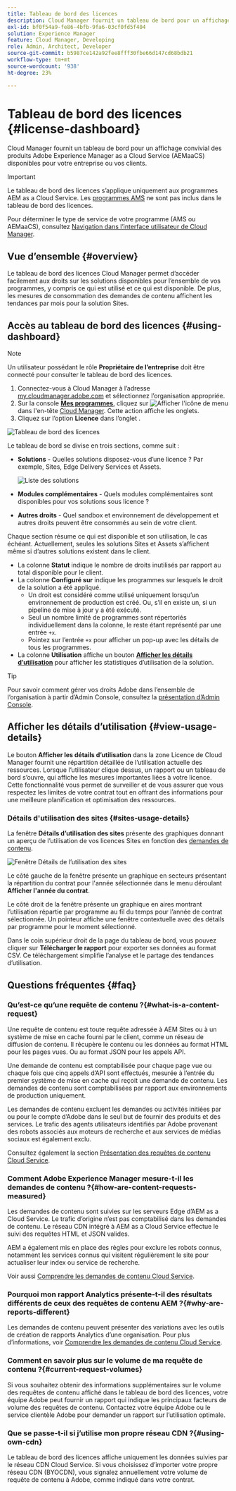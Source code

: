 ```yaml
---
title: Tableau de bord des licences
description: Cloud Manager fournit un tableau de bord pour un affichage convivial des produits AEMaaCS disponibles pour votre entreprise ou vos clients.
exl-id: bf0f54a9-fe86-4bfb-9fa6-03cf0fd5f404
solution: Experience Manager
feature: Cloud Manager, Developing
role: Admin, Architect, Developer
source-git-commit: b5987ce142a92fee8fff30fbe66d147cd68bdb21
workflow-type: tm+mt
source-wordcount: '938'
ht-degree: 23%

---
```



# Tableau de bord des licences {#license-dashboard}

Cloud Manager fournit un tableau de bord pour un affichage convivial des produits Adobe Experience Manager as a Cloud Service (AEMaaCS) disponibles pour votre entreprise ou vos clients.

>[!IMPORTANT]
>
>Le tableau de bord des licences s’applique uniquement aux programmes AEM as a Cloud Service. Les [programmes AMS](https://experienceleague.adobe.com/fr/docs/experience-manager-cloud-manager/content/introduction) ne sont pas inclus dans le tableau de bord des licences.
>
>Pour déterminer le type de service de votre programme (AMS ou AEMaaCS), consultez [Navigation dans l’interface utilisateur de Cloud Manager](/help/implementing/cloud-manager/navigation.md#program-cards).

## Vue d’ensemble {#overview}

Le tableau de bord des licences Cloud Manager permet d’accéder facilement aux droits sur les solutions disponibles pour l’ensemble de vos programmes, y compris ce qui est utilisé et ce qui est disponible. De plus, les mesures de consommation des demandes de contenu affichent les tendances par mois pour la solution Sites.

## Accès au tableau de bord des licences {#using-dashboard}

>[!NOTE]
>
>Un utilisateur possédant le rôle **Propriétaire de l’entreprise** doit être connecté pour consulter le tableau de bord des licences.

1. Connectez-vous à Cloud Manager à l’adresse [my.cloudmanager.adobe.com](https://my.cloudmanager.adobe.com/) et sélectionnez l’organisation appropriée.
1. Sur la console **[Mes programmes](/help/implementing/cloud-manager/navigation.md#my-programs)**, cliquez sur ![Afficher l&#39;icône de menu](https://spectrum.adobe.com/static/icons/workflow_18/Smock_ShowMenu_18_N.svg) dans l&#39;en-tête [Cloud Manager](/help/implementing/cloud-manager/navigation.md#cloud-manager-header). Cette action affiche les onglets.
1. Cliquez sur l’option **Licence** dans l’onglet .

![Tableau de bord des licences](assets/license-dashboard.png)

Le tableau de bord se divise en trois sections, comme suit :

* **Solutions** - Quelles solutions disposez-vous d’une licence ? Par exemple, Sites, Edge Delivery Services et Assets.

  ![Liste des solutions](assets/solutions.png)

* **Modules complémentaires** - Quels modules complémentaires sont disponibles pour vos solutions sous licence ?
* **Autres droits** - Quel sandbox et environnement de développement et autres droits peuvent être consommés au sein de votre client.

Chaque section résume ce qui est disponible et son utilisation, le cas échéant. Actuellement, seules les solutions Sites et Assets s’affichent même si d’autres solutions existent dans le client.

* La colonne **Statut** indique le nombre de droits inutilisés par rapport au total disponible pour le client.
* La colonne **Configuré sur** indique les programmes sur lesquels le droit de la solution a été appliqué.
   * Un droit est considéré comme utilisé uniquement lorsqu’un environnement de production est créé. Ou, s’il en existe un, si un pipeline de mise à jour y a été exécuté.
   * Seul un nombre limité de programmes sont répertoriés individuellement dans la colonne, le reste étant représenté par une entrée `+x`.
   * Pointez sur l’entrée `+x` pour afficher un pop-up avec les détails de tous les programmes.
* La colonne **Utilisation** affiche un bouton **[Afficher les détails d’utilisation](#view-usage-details)** pour afficher les statistiques d’utilisation de la solution.

>[!TIP]
>
>Pour savoir comment gérer vos droits Adobe dans l’ensemble de l’organisation à partir d’Admin Console, consultez la [présentation d’Admin Console](https://helpx.adobe.com/fr/enterprise/using/admin-console.html).

## Afficher les détails d’utilisation {#view-usage-details}

<!--
The **View usage details** button gives access to the chosen solution's **Usage Details** window. This window gives a detailed breakdown including charts to show your solution's usage. How that usage is measured depends on the chosen solution. -->

Le bouton **Afficher les détails d’utilisation** dans la zone Licence de Cloud Manager fournit une répartition détaillée de l’utilisation actuelle des ressources. Lorsque l’utilisateur clique dessus, un rapport ou un tableau de bord s’ouvre, qui affiche les mesures importantes liées à votre licence. <!-- ADD THIS SENTENCE IF ASSETS USAGE DETAILS GETS REINSTATED ", such as the number of users, storage consumption, or bandwidth usage, depending on the type of services you're using." --> Cette fonctionnalité vous permet de surveiller et de vous assurer que vous respectez les limites de votre contrat tout en offrant des informations pour une meilleure planification et optimisation des ressources.

### Détails d&#39;utilisation des sites {#sites-usage-details}

La fenêtre **Détails d’utilisation des sites** présente des graphiques donnant un aperçu de l’utilisation de vos licences Sites en fonction des [demandes de contenu](#what-is-a-content-request).

![Fenêtre Détails de l’utilisation des sites](assets/sites-usage-details.png)

Le côté gauche de la fenêtre présente un graphique en secteurs présentant la répartition du contrat pour l&#39;année sélectionnée dans le menu déroulant **Afficher l&#39;année du contrat**.

Le côté droit de la fenêtre présente un graphique en aires montrant l’utilisation répartie par programme au fil du temps pour l’année de contrat sélectionnée. Un pointeur affiche une fenêtre contextuelle avec des détails par programme pour le moment sélectionné.

Dans le coin supérieur droit de la page du tableau de bord, vous pouvez cliquer sur **Télécharger le rapport** pour exporter ses données au format CSV. Ce téléchargement simplifie l’analyse et le partage des tendances d’utilisation.

<!-- REMOVED AS PER CQDOC-21983
### Assets usage details {#assets-usage-details}

The **Assets usage details** window, presents graphs giving an overview of the usage of your Assets licenses based on [storage](#storage) and [standard users](#standard-users). Select the appropriate tab to toggle between the views.

For both storage and standard users views, you can use the **Environment Type** dropdown to toggle the view between production, stage, and development environments.

#### Storage {#storage}

![Assets usage details window for storage](assets/assets-usage-details-storage.png)

The left side of the window presents a pie chart showing the contract breakdown for the contract year selected in the **View contract year** dropdown.

The right side of the window presents an area chart showing the usage broken down by program over time for the selected contract year. A hover reveals a popup with details per program for the selected point in time.

#### Standard Users {#standard-users}

![Assets usage details window for standard-users](assets/assets-usage-details-standard-users.png)

The left side of the window presents a pie chart showing the contract breakdown for the contract year selected in the **View contract year** dropdown.

The right side of the window presents an area chart showing the usage broken down by program over time for the selected contract year. A hover reveals a popup with details per program for the selected point in time. -->

## Questions fréquentes {#faq}

### Qu’est-ce qu’une requête de contenu ?{#what-is-a-content-request}

Une requête de contenu est toute requête adressée à AEM Sites ou à un système de mise en cache fourni par le client, comme un réseau de diffusion de contenu. Il récupère le contenu ou les données au format HTML pour les pages vues. Ou au format JSON pour les appels API.

Une demande de contenu est comptabilisée pour chaque page vue ou chaque fois que cinq appels d’API sont effectués, mesurée à l’entrée du premier système de mise en cache qui reçoit une demande de contenu. Les demandes de contenu sont comptabilisées par rapport aux environnements de production uniquement.

Les demandes de contenu excluent les demandes ou activités initiées par ou pour le compte d’Adobe dans le seul but de fournir des produits et des services. Le trafic des agents utilisateurs identifiés par Adobe provenant des robots associés aux moteurs de recherche et aux services de médias sociaux est également exclu.

Consultez également la section [Présentation des requêtes de contenu Cloud Service](/help/implementing/cloud-manager/content-requests.md).

### Comment Adobe Experience Manager mesure-t-il les demandes de contenu ?{#how-are-content-requests-measured}

Les demandes de contenu sont suivies sur les serveurs Edge d’AEM as a Cloud Service. Le trafic d’origine n’est pas comptabilisé dans les demandes de contenu. Le réseau CDN intégré à AEM as a Cloud Service effectue le suivi des requêtes HTML et JSON valides.

AEM a également mis en place des règles pour exclure les robots connus, notamment les services connus qui visitent régulièrement le site pour actualiser leur index ou service de recherche.

Voir aussi [Comprendre les demandes de contenu Cloud Service](/help/implementing/cloud-manager/content-requests.md).

### Pourquoi mon rapport Analytics présente-t-il des résultats différents de ceux des requêtes de contenu AEM ?{#why-are-reports-different}

Les demandes de contenu peuvent présenter des variations avec les outils de création de rapports Analytics d’une organisation. Pour plus d’informations, voir [Comprendre les demandes de contenu Cloud Service](/help/implementing/cloud-manager/content-requests.md).

### Comment en savoir plus sur le volume de ma requête de contenu ?{#current-request-volumes}

Si vous souhaitez obtenir des informations supplémentaires sur le volume des requêtes de contenu affiché dans le tableau de bord des licences, votre équipe Adobe peut fournir un rapport qui indique les principaux facteurs de volume des requêtes de contenu. Contactez votre équipe Adobe ou le service clientèle Adobe pour demander un rapport sur l’utilisation optimale.

### Que se passe-t-il si j’utilise mon propre réseau CDN ?{#using-own-cdn}

Le tableau de bord des licences affiche uniquement les données suivies par le réseau CDN Cloud Service. Si vous choisissez d’importer votre propre réseau CDN (BYOCDN), vous signalez annuellement votre volume de requête de contenu à Adobe, comme indiqué dans votre contrat.


